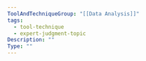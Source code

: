 ```yaml
---
ToolAndTechniqueGroup: "[[Data Analysis]]"
tags:
  - tool-technique
  - expert-judgment-topic
Description: ""
Type: ""
---
```

